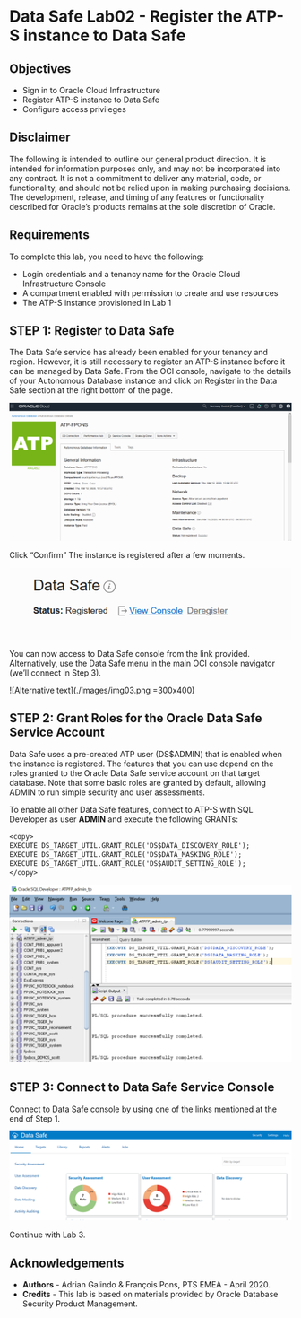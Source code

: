 # Data Safe Lab02 - Register the ATP-S instance to Data Safe  #

## Objectives

* Sign in to Oracle Cloud Infrastructure
* Register ATP-S instance to Data Safe
* Configure access privileges

## Disclaimer ##

The following is intended to outline our general product direction. It is intended for information purposes only, and may not be incorporated into any contract. It is not a commitment to deliver any material, code, or functionality, and should not be relied upon in making purchasing decisions. The development, release, and timing of any features or functionality described for Oracle’s products remains at the sole discretion of Oracle.

## Requirements ##

To complete this lab, you need to have the following:
*	Login credentials and a tenancy name for the Oracle Cloud Infrastructure Console
* A compartment enabled with permission to create and use resources
*	The ATP-S instance provisioned in Lab 1

## STEP 1: Register to Data Safe


The Data Safe service has already been enabled for your tenancy and region.
However, it is still necessary to register an ATP-S instance before it can be managed by Data Safe.
From the OCI console, navigate to the details of your Autonomous Database instance and click on Register in the Data Safe section at the right bottom of the page.

![Alternative text](./images/img01.png " ")

Click “Confirm”
The instance is registered after a few moments.

![Alternative text](./images/img02.png " ")

You can now  access to Data Safe console from the link provided. Alternatively, use the Data Safe menu in the main OCI console navigator (we’ll connect in Step 3).

![Alternative text](./images/img03.png =300x400)
<!---
<img src="./images/img03.png" alt="picture" width="300" height="400" />
--->

## STEP 2: Grant Roles for the Oracle Data Safe Service Account


Data Safe uses a pre-created ATP user (DS$ADMIN) that is enabled when the instance is registered.
The features that you can use depend on the roles granted to the Oracle Data Safe service account on that target database.
Note that some basic roles are granted by default, allowing ADMIN to run simple security and user assessments.


To enable all other Data Safe features, connect to ATP-S with SQL Developer as user **ADMIN** and execute the following GRANTs:

````
<copy>
EXECUTE DS_TARGET_UTIL.GRANT_ROLE('DS$DATA_DISCOVERY_ROLE');
EXECUTE DS_TARGET_UTIL.GRANT_ROLE('DS$DATA_MASKING_ROLE');
EXECUTE DS_TARGET_UTIL.GRANT_ROLE('DS$AUDIT_SETTING_ROLE'); 
</copy>
````

![Alternative text](./images/img04.png " ")

## STEP 3: Connect to Data Safe Service Console


Connect to Data Safe console by using one of the links mentioned at the end of Step 1.


![Alternative text](./images/img05.png " ")

Continue with Lab 3.

## Acknowledgements ##

- **Authors** - Adrian Galindo & François Pons, PTS EMEA - April 2020.
- **Credits** - This lab is based on materials provided by Oracle Database Security Product Management.
